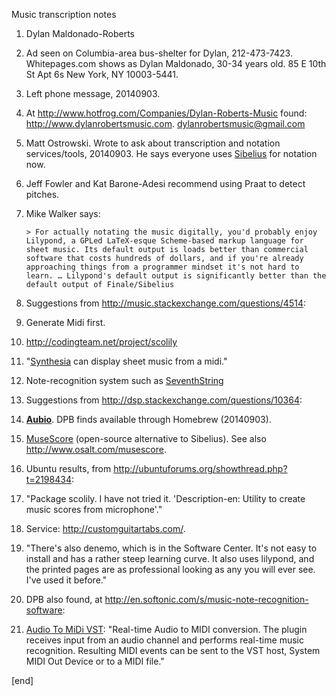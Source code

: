 Music transcription notes

 1. Dylan Maldonado-Roberts
 
   1. Ad seen on Columbia-area bus-shelter for Dylan, 212-473-7423. Whitepages.com shows as Dylan Maldonado, 30-34 years old.  85 E 10th St Apt 6s New York, NY 10003-5441.
   
   1. Left phone message, 20140903.
   
   1. At http://www.hotfrog.com/Companies/Dylan-Roberts-Music found: http://www.dylanrobertsmusic.com. dylanrobertsmusic@gmail.com

 1. Matt Ostrowski. Wrote to ask about transcription and notation services/tools, 20140903. He says everyone uses [Sibelius](http://www.sibelius.com/products/audioscore/ultimate.html) for notation now.
 
 1. Jeff Fowler and Kat Barone-Adesi recommend using Praat to detect pitches.
 
 1. Mike Walker says:

        > For actually notating the music digitally, you'd probably enjoy Lilypond, a GPLed LaTeX-esque Scheme-based markup language for sheet music. Its default output is loads better than commercial software that costs hundreds of dollars, and if you're already approaching things from a programmer mindset it's not hard to learn. … Lilypond's default output is significantly better than the default output of Finale/Sibelius

 1. Suggestions from http://music.stackexchange.com/questions/4514:

   1. Generate Midi first.
   1. http://codingteam.net/project/scolily
   1. "[Synthesia](http://synthesiagame.com/) can display sheet music from a midi."
   1. Note-recognition system such as [SeventhString](http://www.seventhstring.com/xscribe/overview.html)

 1. Suggestions from http://dsp.stackexchange.com/questions/10364:
 
   1. **[Aubio](http://aubio.org/)**. DPB finds available through Homebrew (20140903).
   1. [MuseScore](http://musescore.org/) (open-source alternative to Sibelius). See also http://www.osalt.com/musescore.

 1. Ubuntu results, from http://ubuntuforums.org/showthread.php?t=2198434:
 
   1. "Package scolily. I have not tried it. 'Description-en: Utility to create music scores from microphone'."
   1. Service: http://customguitartabs.com/.
   1. "There's also denemo, which is in the Software Center. It's not easy to install and has a rather steep learning curve. It also uses lilypond, and the printed pages are as professional looking as any you will ever see. I've used it before."

 1. DPB also found, at http://en.softonic.com/s/music-note-recognition-software:
 
   1. [Audio To MiDi VST](http://audio-to-midi-vst.en.softonic.com/): "Real-time Audio to MIDI conversion. The plugin receives input from an audio channel and performs real-time music recognition. Resulting MIDI events can be sent to the VST host, System MIDI Out Device or to a MIDI file."

[end]
